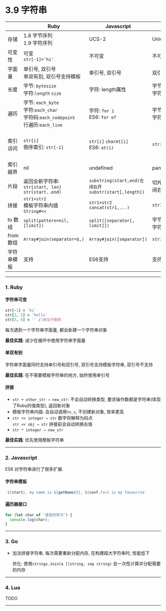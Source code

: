 # 3.9 字符串

|            | Ruby                                                                                   | Javascript                                                 | Go                                           | Lua                                                           |
|------------|----------------------------------------------------------------------------------------|------------------------------------------------------------|----------------------------------------------|---------------------------------------------------------------|
| 存储       | 1.8 字节序列<br>1.9 字符序列                                                           | UCS-2                                                      | Unicode                                      |                                                               |
| 可变性     | 可变<br>`str[-1]='hi'`                                                                 | 不可变                                                     | 不可变                                       | 不可变                                                        |
| 字面量     | 单引号, 双引号<br>单双有别, 双引号支持模板                                             | 单引号, 双引号                                             | 双引号                                       | 单引号, 双引号                                                |
| 长度       | 字节: `bytesize`<br>字符:`length` `size`                                               | 字符: length属性                                           | 字节: `len(str)`<br>字符: `len([]rune(str))` |                                                               |
| 遍历       | 字节: `each_byte`<br>字符:`each_char`<br>字符码:`each_codepoint`<br>行遍历:`each_line` | 字符: `for i`<br>ES6: `for of`                             | 字节: `for i`<br>字符: `for range`           |                                                               |
| 索引访问   | `str[i]`<br>倒序索引: `str[-1]`                                                        | `str[i]` `charAt[i]`<br>ES6: `at(i)`                       | `str[i]`                                     | string.sub(str,start,end)左闭右闭<br>索引从0开始,支持负数倒序 |
| 索引越界   | nil                                                                                    | undefined                                                  | panic                                        | 空字符串                                                      |
| 片段       | 返回全新字符串:<br>`str[start, len]`<br>`str(start..end)`                              | `substring(start,end)左闭右开`<br>`substr(start[,length])` | 切片语法: `str[start:end]` 左闭右开          |                                                               |
| 拼接       | `str1+str2`<br>模板字符串内插<br>`String#<<`                                           | `str1+str2`<br>`concat(str1,...)`                          | `str1 + str2`                                |                                                               |
| to 数组    | `split(pattern=nil, [limit])`                                                          | `split([separator[, limit]])`                              | 字节: `byte(str)`<br>字符: `[]rune(str)`     |                                                               |
| from 数组  | `Array#join(separator=$,)`                                                             | `Array#join([separator])`                                  | `string(byte_or_rune_array)`                 |                                                               |
| 字符串模板 | 支持                                                                                   | ES6支持                                                    | 支持                                         | TODO                                                          |

---

### 1. Ruby

#### 字符串可变

```ruby
str[-1] = 'hi'
str[2, 5] = 'hello'
str[5, 6] = '' //相当于删除
```

每次遇到一个字符串字面量, 都会新建一个字符串对象

**最佳实践**: 减少在循环中使用字符串字面量

#### 单双有别

字符串字面量同时支持单引号和双引号, 双引号支持模板字符串, 双引号不支持

**最佳实践**: 在不需要模板字符串的地方, 始终使用单引号


#### 拼接

* `str + other_str → new_str`: 不会自动转换类型, 要求操作数都是字符串(体现了Ruby的强类型), 返回新对象
* 模板字符串内插: 会自动调用`to_s`, 不创建新对象, 效率更高
* `str << integer → str` 数字将解释为码点  
  `str << obj → str` 拼接前会自动转换右值
* `str * integer → new_str`

**最佳实践**: 优先使用模板字符串

---

### 2. Javascript

ES6 对字符串进行了很多扩展.

#### 字符串模板

```javascript
`${start}, my name is ${getName()}, ${conf.fav} is my favourite`
```

#### 遍历器接口

```javascript
for (let char of '语言的学习') {
  console.log(char);
}
```

---


### 3. Go

* 加法拼接字符串, 每次需要重新分配内存, 在构建超大字符串时, 性能低下

  优化: 使用`strings.Join(a []string, sep string)` 会一次性计算并分配需要的内存

---

### 4. Lua

TODO

---


<!--


## 字符串模板

* 多行
* html
* 单双引号混用

|          | Ruby | Javascript | Lua | Java | Go |
|----------|------|------------|-----|------|----|
| 内嵌     |      |            |     |      | N  |
| 转义处理 |      |            |     |      | N  |
| 多行     |      |            |     |      | Y  |

* Ruby

  * 双引号字符串支持模板字符串

    `"PI is #{Math::PI}" => "PI is 3.141592653589793"`

  * 单引号字符串不支持模板字符串

  * Here document

    * 以`<<`或者`<<-`开头
    * 后面紧跟标识符字符串
    * 从下一行开始到结束标识符字符串中内容, 都是字符串字面量内容
    * 结尾相同的字符串结束符需要独占一行, 连注释也不能有

    ```ruby
    def print_heredoc(v)
      puts <<-EOF
        this is the first line #{v}
        this is the second line
      EOF
    end

    print_heredoc(1)

    输出:
    this is the first line 1
    this is the second line
    ```

    * here doc 默认支持模板字符串, 类似一个双引号的字符串
    * 如果使用单引号围绕标识符, 那么含义类似单引号的字符串, 不支持模板字符串

    ```ruby
    def print_heredoc(v)
      puts <<-'EOF' #这里使用了单引号, 将不支持变量内插
        this is the first line #{v}
        this is the second line
      EOF
    end

    print_heredoc(1)

    输出:
    this is the first line #{v}
    this is the second line
    ```

    另外here doc作为参数还有些使用技巧, 参考 [Ruby 多行字符串 heredoc 详解](https://ruby-china.org/topics/25983)

* Javascript

  ES6:

  > <code>`</code>${start}, my name is ${getName()}, ${conf.fav} is my favourite<code>`</code>

* Lua

* Java

* Go

---


## 字符编码

# 编码

### Ruby



---

### Javascript

<http://www.alloyteam.com/2016/12/javascript-has-a-unicode-sinkhole/>
 <http://www.jeffjade.com/2016/11/24/116-JavaScript-string-operation>

ES6 对js的字符串进行了扩展支持, 参见[Unicode与JavaScript详解](http://www.ruanyifeng.com/blog/2014/12/unicode.html)
---

### Lua

---

### Java

---

### Go

-->
